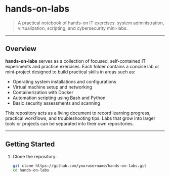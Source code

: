 # hands-on-labs

> A practical notebook of hands-on IT exercises: system administration, virtualization, scripting, and cybersecurity mini-labs.

---

## Overview

**hands-on-labs** serves as a collection of focused, self-contained IT experiments and practice exercises. Each folder contains a concise lab or mini-project designed to build practical skills in areas such as:

- Operating system installations and configurations  
- Virtual machine setup and networking  
- Containerization with Docker  
- Automation scripting using Bash and Python  
- Basic security assessments and scanning  

This repository acts as a living document to record learning progress, practical workflows, and troubleshooting tips. Labs that grow into larger tools or projects can be separated into their own repositories.

---

## Getting Started

1. Clone the repository:

   ```bash
   git clone https://github.com/yourusername/hands-on-labs.git
   cd hands-on-labs
